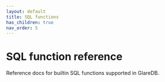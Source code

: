 ```yaml
---
layout: default
title: SQL functions
has_children: true
nav_order: 5
---
```


# SQL function reference

Reference docs for builtin SQL functions supported in GlareDB.
